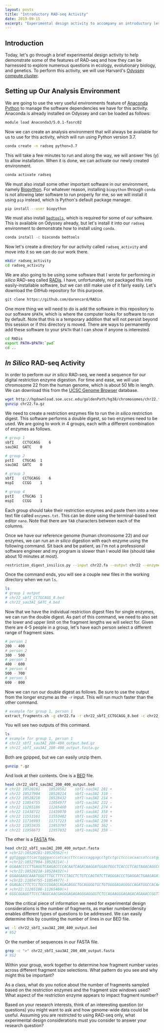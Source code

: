 ```yaml
---
layout: posts
title: "Introductory RAD-seq Activity"
date: 2019-09-15
excerpt: "Experimental design activity to accompany an introductory lesson on RAD-seq"
---
```


## Introduction

Today, let's go through a brief experimental design activity to help demonstrate some of the features of RAD-seq and how they can be harnessed to explore numerous questions in ecology, evolutionary biology, and genetics. To perform this activity, we will use Harvard's [Odyssey compute cluster](https://www.rc.fas.harvard.edu/odyssey-3-the-next-generation/).

## Setting up Our Analysis Environment

We are going to use the very useful environments feature of [Anaconda Python](https://www.anaconda.com/distribution/) to manage the software dependencies we have for this activity. Anaconda is already installed on Odyssey and can be loaded as follows:

```bash
module load Anaconda3/5.0.1-fasrc02
```

Now we can create an analysis environment that will always be available for us to use for this activity, which will run using Python version 3.7.

```bash
conda create -n radseq python=3.7
```

This will take a few minutes to run and along the way, we will answer Yes (y) to allow installation. When it is done, we can activate our newly created environment.

```bash
conda activate radseq
```

We must also install some other important software in our environment, namely [Biopython](https://biopython.org/). For whatever reason, installing `biopython` through `conda` is not allowing later software to run properly for me, so we will install it using `pip` instead, which is Python's default package manager.

```bash
pip install --user biopython
```

We must also install [`bedtools`](https://bedtools.readthedocs.io/en/latest/), which is required for some of our software. This is available on Odyssey already, but let's install it into our `radseq` environment to demonstrate how to install using `conda`.

```bash
conda install -c bioconda bedtools
```

Now let's create a directory for our activity called `radseq_activity` and move into it so we can do our work there.

```bash
mkdir radseq_activity
cd radseq_activity
```

We are also going to be using some software that I wrote for performing *in silico* RAD-seq called [RADis](https://github.com/darencard/RADis). I have, unfortunately, not packaged this into easily-installable software, but we can still make use of it fairly easily. Let's download the GitHub repository for this purpose.

```bash
git clone https://github.com/darencard/RADis
```

One more thing we will need to do is add the software in this repository to our software `$PATH`, which is where the computer looks for software to run by default. Note that this is a temporary addition that will not persist beyond this session or if this directory is moved. There are ways to permanently add these software to your `$PATH` that I can show if anyone is interested.

```bash
cd RADis
export PATH=$PATH:`pwd`
cd ..
```

## *In Silico* RAD-seq Activity

In order to perform our *in silico* RAD-seq, we need a sequence for our digital restriction enzyme digestion. For time and ease, we will use chromosome 22 from the human genome, which is about 50 Mb in length. We can download this from the [UCSC Genome Browser](https://genome.ucsc.edu/) database.

```bash
wget http://hgdownload.soe.ucsc.edu/goldenPath/hg38/chromosomes/chr22.fa.gz
gunzip chr22.fa.gz
```

We need to create a restriction enzymes file to run the *in silico* restriction digest. This software performs a double digest, so two enzymes need to be used. We are going to work in 4 groups, each with a different combination of enzymes as follows.

```bash
# group 1
sbfI	CCTGCAGG	6
sau3AI	GATC	0

# group 2
pstI	CTGCAG	1
sau3AI	GATC	0

# group 3
sbfI	CCTGCAGG	6
mspI	CCGG	1

# group 4
pstI	CTGCAG	1
mspI	CCGG	1
```

Each group should take their restriction enzymes and paste them into a new text file called `enzymes.txt`. This can be done using the terminal-based text editor `nano`. Note that there are `TAB` characters between each of the columns.

Once we have our reference genome (human chromosome 22) and our enzymes, we can run an *in silico* digestion with each enzyme using the following command. Sit back and be patient, as I'm not a professional software engineer and my program is slower than I would like (should take about 10 minutes at most).

```bash
restriction_digest_insilico.py --input chr22.fa --output chr22 --enzymes enzymes.txt
```

Once the command ends, you will see a couple new files in the working directory when we run `ls`.

```bash
ls
# group 1 output
# chr22_sbfI_CCTGCAGG_8.bed
# chr22_sau3AI_GATC_4.bed
```

Now that we have the individual restriction digest files for single enzymes, we can run the double digest. As part of this command, we need to also set the lower and upper limit on the fragment lengths we will select for. Given there are 4-5 people in a group, let's have each person select a different range of fragment sizes.

```bash
# person 1
200 - 400
# person 2
300 - 500
# person 3
400 - 600
# person 4
500 - 700
# person 5
600 - 800
```

Now we can run our double digest as follows. Be sure to use the output from the longer enzyme as the `-r` input. This will run much faster than the other command.

```bash
# example for group 1, person 1
extract_fragments.sh -g chr22.fa -r chr22_sbfI_CCTGCAGG_8.bed -c chr22_sau3AI_GATC_4.bed -l 200 -u 400 -o chr22_sbfI_sau3AI_200_400_output
```

You will see two outputs of this command.

```bash
ls
# example for group 1, person 1
# chr22_sbfI_sau3AI_200-400_output.bed.gz
# chr22_sbfI_sau3AI_200-400_output.fasta.gz
```

Both are gzipped, but we can easily unzip them.

```bash
gunzip *.gz
```

And look at their contents. One is a [BED](https://genome.ucsc.edu/FAQ/FAQformat.html#format1) file.

```bash
head chr22_sbfI_sau3AI_200_400_output.bed
# chr22	10520281	10520562	sbfI-sau3AI	281	+
# chr22	10527904	10528214	sbfI-sau3AI	310	-
# chr22	10528218	10528432	sbfI-sau3AI	214	+
# chr22	11054755	11054977	sbfI-sau3AI	222	-
# chr22	11265186	11265460	sbfI-sau3AI	274	+
# chr22	11438712	11439070	sbfI-sau3AI	358	+
# chr22	11553161	11553482	sbfI-sau3AI	321	+
# chr22	11716993	11717223	sbfI-sau3AI	230	+
# chr22	11953435	11953797	sbfI-sau3AI	362	-
# chr22	11956673	11957032	sbfI-sau3AI	359	-
```

The other is a [FASTA](https://en.wikipedia.org/wiki/FASTA_format) file.

```bash
head chr22_sbfI_sau3AI_200_400_output.fasta
# >chr22:10520281-10520562(+)
# ggtggggcttcactggggacccatcaccttccacccaggagcctgtctgcctcccacaaccatccatggcacccaggctgctggcatcaaggggcacttgcaggccagtgccaagccaccctcgtaccccctcatcttcccctcccatgctcctgctcctcagtgtccaaagtccagaaggggctgaggtggcaggggactgacatgtcagcactgcttccaatgtgtgcacacctggctgggcagtgacagcaccctgctgggtcccaaccccactctga
# >chr22:10527904-10528214(-)
# GGAAACCCCTTGAGGTCAAGACCCCACAATCAGACAAGGATGGAGTGGCTCACCCTCAGTAAACAGGCCAGACTCAAGGTGGTATAATGTCTTAACCAAGAGTGTGGGCCTCCAGGTCTGACTCCCATCTCAGTTCTCCTTTAATAACCACACTTTGATAATTCTCCTTAACAGGGGTTCCTggcaagtcagttcttcctcaggccttcggtttcctcacctacaagatgagagggctggaccagatgGAAATTCAGGGTGGAAGGGGATGTCCGCGCACAGCCCACCACCCCCCCCCAACAGGACCCTG
# >chr22:10528218-10528432(+)
# GGAAGAAGCAAATGGGTTTGCTTTCCTAGCTCTGTCCAGTATCTTAGGGACCCTGAGGACTGAAGAGATTCTTGTAGAGCCATCTGGTGTATGTCATGGGTGGGCCTTTTTTGAATGTCAGTCTGCCCAGTGAGCTGGCTCAGCCTGAATGAACTGTCTTGAATCTTTGGAGTTGTCTGTGTACTTTTAAGGGTTTCTCATCCTTGCACCAAAA
# >chr22:11054755-11054977(-)
# GGAGACCTTCTCCTGCCCGGACCAGAGAGGCTGCAGGGGTGCTGTGGGGAGAGGGCCAGATGGCCACAACACAGCTGGGAATGGCTCCAGAGGGGAGGGTGGAGAGTGCGCTGGCCCATGGGAGGACTCAGAGAGGAGTTGCGTGTGTTTGGCGCTTGTGGACATGGTGTGTGGCAGTGTGAGCCAACAGGCCAACGGGCAGCAAGCATAGGAGGCTTTATG
# >chr22:11265186-11265460(+)
# GGGCGGAGGTTCCCTAGGCAACGAGGGAGAGAGGGAGGGGTCTCCAGAAGGGAGAGACAGAAACCGGTTGCCCCAGGTTCGGTGAAGTCGGCCAGACCTCTCCCCGTGTCACCTCGACTTTCAATAACAGTGGCTGCTAGGTGATGCCCAAAGACAACCGATGCCTGCAAGTGTCAGTCAGCAGGGAAAAGAATGCatttatttatttatttatttatttatttagagacagagtctcactcaatctacagcccaggctgtagtgcagtggcgc
```

Now the critical piece of information we need for experimental design considerations is the number of fragments, as marker number/density enables different types of questions to be addressed. We can easily determine this by counting the number of lines in our BED file.

```bash
wc -l chr22_sbfI_sau3AI_200_400_output.bed
# 952
```

Or the number of sequences in our FASTA file.

```bash
grep -c ">" chr22_sbfI_sau3AI_200_400_output.fasta
# 952
```

Within your group, work together to determine how fragment number varies across different fragment size selections. What pattern do you see and why might this be important?

As a class, what do you notice about the number of fragments sampled based on the restriction enzymes and the fragment size windows used? What aspect of the restriction enzyme appears to impact fragment number?

Based on your research interests, think of an interesting question (or questions) you might want to ask and how genome-wide data could be useful. Assuming you are restricted to using RAD-seq only, what experimental design considerations must you consider to answer your research question?
